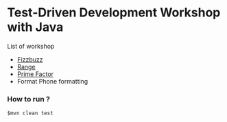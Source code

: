 # Test-Driven Development Workshop with Java

List of workshop

* [Fizzbuzz](https://github.com/up1/java-tdd-workshop/tree/master/fizzbuzz)
* [Range](https://github.com/up1/java-tdd-workshop/tree/master/range)
* [Prime Factor](https://github.com/up1/java-tdd-workshop/tree/master/prime_factor)
* Format Phone formatting



### How to run ?
```
$mvn clean test
```
